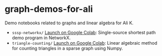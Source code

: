 # graph-demos-for-ali

Demo notebooks related to graphs and linear algebra for Ali K.

* `sssp-networkx/` [Launch on Google Colab](https://colab.research.google.com/github/rvuduc/graph-demos-for-ali/blob/master/sssp-networkx/sssp-network.ipynb): Single-source shortest path demo program in NetworkX.
* `triangle-counting/` [Launch on Google Colab](https://colab.research.google.com/github/rvuduc/graph-demos-for-ali/blob/master/triangle-counting/triangle-counting.ipynb): Linear algebraic method for counting triangles in a sparse graph using Numpy.

